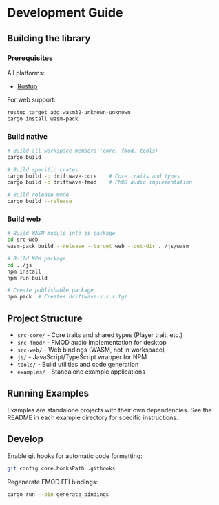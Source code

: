 # Development Guide

## Building the library

### Prerequisites

All platforms:
- [Rustup](https://rustup.rs)

For web support:
```bash
rustup target add wasm32-unknown-unknown
cargo install wasm-pack
```

### Build native

```bash
# Build all workspace members (core, fmod, tools)
cargo build

# Build specific crates
cargo build -p driftwave-core    # Core traits and types
cargo build -p driftwave-fmod    # FMOD audio implementation

# Build release mode
cargo build --release
```

### Build web

```bash
# Build WASM module into js package
cd src-web
wasm-pack build --release --target web --out-dir ../js/wasm

# Build NPM package
cd ../js
npm install
npm run build

# Create publishable package
npm pack  # Creates driftwave-x.x.x.tgz
```

## Project Structure

- `src-core/` - Core traits and shared types (Player trait, etc.)
- `src-fmod/` - FMOD audio implementation for desktop
- `src-web/` - Web bindings (WASM, not in workspace)
- `js/` - JavaScript/TypeScript wrapper for NPM
- `tools/` - Build utilities and code generation
- `examples/` - Standalone example applications

## Running Examples

Examples are standalone projects with their own dependencies. See the README in each example directory for specific instructions.

## Develop

Enable git hooks for automatic code formatting:
```bash
git config core.hooksPath .githooks
```

Regenerate FMOD FFI bindings:
```bash
cargo run --bin generate_bindings
```
